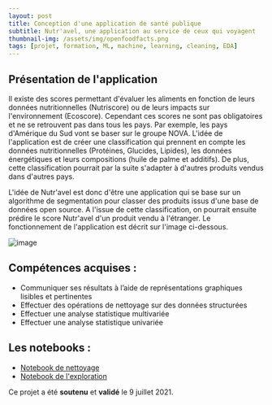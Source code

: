 ```yaml
---
layout: post
title: Conception d'une application de santé publique
subtitle: Nutr'avel, une application au service de ceux qui voyagent
thumbnail-img: /assets/img/openfoodfacts.png
tags: [projet, formation, ML, machine, learning, cleaning, EDA]
---
```

## Présentation de l'application

Il existe des scores permettant d'évaluer les aliments en fonction de leurs données nutritionnelles (Nutriscore) ou de leurs impacts sur l'environnement (Ecoscore).
Cependant ces scores ne sont pas obligatoires et ne se retrouvent pas dans tous les pays. Par exemple, les pays d'Amérique du Sud vont se baser sur le groupe NOVA.
L'idée de l'application est de créer une classification qui prennent en compte les données nutritionnelles (Protéines, Glucides, Lipides), les données énergétiques et leurs compositions (huile de palme et additifs).
De plus, cette classification pourrait par la suite s'adapter à d'autres produits vendus dans d'autres pays.

L'idée de Nutr'avel est donc d'être une application qui se base sur un algorithme de segmentation pour classer des produits issus d'une base de données open source.
A l'issue de cette classification, on pourrait ensuite prédire le score Nutr'avel d'un produit vendu à l'étranger. Le fonctionnement de l'application est décrit sur l'image ci-dessous. 

![image](https://user-images.githubusercontent.com/64648386/125678022-65a8ebac-22ce-4da5-a305-2c3b33646d88.png)

## Compétences acquises : 

- Communiquer ses résultats à l’aide de représentations graphiques lisibles et pertinentes
- Effectuer des opérations de nettoyage sur des données structurées
- Effectuer une analyse statistique multivariée
- Effectuer une analyse statistique univariée

## Les notebooks : 
- [Notebook de nettoyage](https://github.com/Sylvariane/Concevez_une_app_au_service_de_la_sante_publique/blob/master/PSante_01_notebooknettoyage.ipynb)
- [Notebook de l'exploration](https://github.com/Sylvariane/Concevez_une_app_au_service_de_la_sante_publique/blob/master/PSante_02_notebookexploration.ipynb)

Ce projet a été **soutenu** et **validé** le 9 juillet 2021. 
